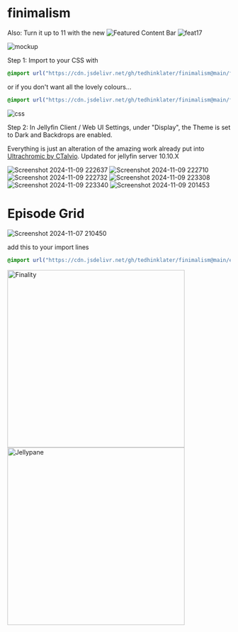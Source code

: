 # finimalism
Also: Turn it up to 11 with the new ![Featured Content Bar](https://github.com/tedhinklater/Jellyfin-Featured-Content-Bar) 
![feat17](https://github.com/user-attachments/assets/af916d90-ec7c-4af0-b6e8-0f6f94ef1f07)

![mockup](https://i.imgur.com/fnEPSIc.jpeg)

Step 1: Import to your CSS with

```css
@import url("https://cdn.jsdelivr.net/gh/tedhinklater/finimalism@main/finimalism7.css");

```

or if you don't want all the lovely colours... 

```css
@import url("https://cdn.jsdelivr.net/gh/tedhinklater/finimalism@main/finimalism-just-black.css");

```

![css](https://i.imgur.com/LHPUxqk.png)

Step 2: In Jellyfin Client / Web UI Settings, under "Display", the Theme is set to Dark and Backdrops are enabled.

Everything is just an alteration of the amazing work already put into [Ultrachromic by CTalvio](https://github.com/CTalvio/Ultrachromic). Updated for jellyfin server 10.10.X

![Screenshot 2024-11-09 222637](https://github.com/user-attachments/assets/a0dc9ad8-2665-4a63-b919-02841dc8aaab)
![Screenshot 2024-11-09 222710](https://github.com/user-attachments/assets/bc5633a8-697a-4eb2-bd2b-61480728b5ec)
![Screenshot 2024-11-09 222732](https://github.com/user-attachments/assets/9617aa59-9625-4798-880c-764a470386ea)
![Screenshot 2024-11-09 223308](https://github.com/user-attachments/assets/50e1b260-772b-465d-967e-2b879c8fa16c)
![Screenshot 2024-11-09 223340](https://github.com/user-attachments/assets/a57b071b-8fdf-4149-bb59-1266d4f0d51b)
![Screenshot 2024-11-09 201453](https://github.com/user-attachments/assets/4315df5d-dc4e-4571-8d47-a5257095e5c6)

# Episode Grid
![Screenshot 2024-11-07 210450](https://github.com/user-attachments/assets/e927b3ba-283e-4dad-bce9-dbd39e8c4938)

add this to your import lines
```css
@import url("https://cdn.jsdelivr.net/gh/tedhinklater/finimalism@main/episode%20grid.css");
```

<a href="https://github.com/tedhinklater/finality"><img src="https://i.imgur.com/54wZsvH.png" alt="Finality" width="400"/></a> <a href="https://github.com/tedhinklater/Jellypane"><img src="https://i.imgur.com/RHFcIA9.png" alt="Jellypane" width="400"/></a>
